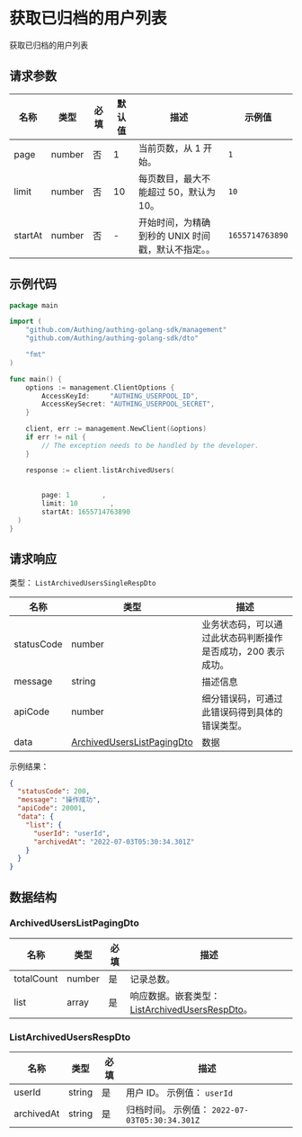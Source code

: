 # 获取已归档的用户列表

<!--
  警告⚠️：
  不要直接修改该文档，
  https://github.com/Authing/authing-docs-factory
  使用该项目进行生成
-->

<LastUpdated />

获取已归档的用户列表

## 请求参数

| 名称 | 类型 | 必填 | 默认值 | 描述 | 示例值 |
| ---- | ---- | ---- | ---- | ---- | ---- |
| page | number  | 否 | 1 | 当前页数，从 1 开始。  | `1` |
| limit | number  | 否 | 10 | 每页数目，最大不能超过 50，默认为 10。  | `10` |
| startAt | number  | 否 | - | 开始时间，为精确到秒的 UNIX 时间戳，默认不指定。。  | `1655714763890` |


## 示例代码

```go
package main

import (
    "github.com/Authing/authing-golang-sdk/management"
    "github.com/Authing/authing-golang-sdk/dto"

    "fmt"
)

func main() {
    options := management.ClientOptions {
        AccessKeyId:     "AUTHING_USERPOOL_ID",
        AccessKeySecret: "AUTHING_USERPOOL_SECRET",
    }

    client, err := management.NewClient(&options)
    if err != nil {
        // The exception needs to be handled by the developer.
    }

    response := client.listArchivedUsers(
    
     
        page: 1        , 
        limit: 10        , 
        startAt: 1655714763890        
  )
}
```



## 请求响应

类型： `ListArchivedUsersSingleRespDto`

| 名称 | 类型 | 描述 |
| ---- | ---- | ---- |
| statusCode | number | 业务状态码，可以通过此状态码判断操作是否成功，200 表示成功。 |
| message | string | 描述信息 |
| apiCode | number | 细分错误码，可通过此错误码得到具体的错误类型。 |
| data | <a href="#ArchivedUsersListPagingDto">ArchivedUsersListPagingDto</a> | 数据 |



示例结果：

```json
{
  "statusCode": 200,
  "message": "操作成功",
  "apiCode": 20001,
  "data": {
    "list": {
      "userId": "userId",
      "archivedAt": "2022-07-03T05:30:34.301Z"
    }
  }
}
```

## 数据结构


### <a id="ArchivedUsersListPagingDto"></a> ArchivedUsersListPagingDto

| 名称 | 类型 | 必填 | 描述 |
| ---- |  ---- | ---- | ---- |
| totalCount | number | 是 | 记录总数。   |
| list | array | 是 | 响应数据。嵌套类型：<a href="#ListArchivedUsersRespDto">ListArchivedUsersRespDto</a>。   |


### <a id="ListArchivedUsersRespDto"></a> ListArchivedUsersRespDto

| 名称 | 类型 | 必填 | 描述 |
| ---- |  ---- | ---- | ---- |
| userId | string | 是 | 用户 ID。 示例值： `userId`  |
| archivedAt | string | 是 | 归档时间。 示例值： `2022-07-03T05:30:34.301Z`  |


